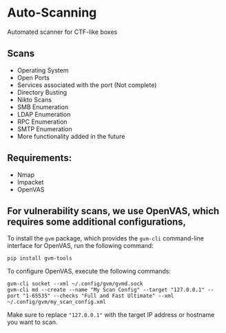 # Auto-Scanning
Automated scanner for CTF-like boxes
## Scans
* Operating System
* Open Ports
* Services associated with the port (Not complete)
* Directory Busting
* Nikto Scans
* SMB Enumeration
* LDAP Enumeration
* RPC Enumeration
* SMTP Enumeration
* More functionality added in the future

## Requirements:
* Nmap
* Impacket
* OpenVAS
## For vulnerability scans, we use OpenVAS, which requires some additional configurations,

To install the `gvm` package, which provides the `gvm-cli` command-line interface for OpenVAS, run the following command:

```shell
pip install gvm-tools
```

To configure OpenVAS, execute the following commands:

```shell
gvm-cli socket --xml ~/.config/gvm/gvmd.sock
gvm-cli md --create --name "My Scan Config" --target "127.0.0.1" --port "1-65535" --checks "Full and Fast Ultimate" --xml ~/.config/gvm/my_scan_config.xml
```

Make sure to replace `"127.0.0.1"` with the target IP address or hostname you want to scan.
